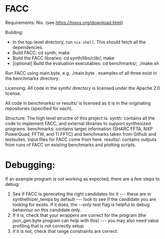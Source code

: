 # FACC

Requirements: Nix. (see https://nixos.org/download.html)

Building:
- In the top-level directory, run `nix-shell`.  This should fetch all the dependencies.
- Build FACC: cd synth; make
- Build the FACC libraries: cd synth/libs/clib/; make
- [optional] Build the evaluation executables: cd benchmarks/; ./make.sh

Run FACC using main.byte, e.g. ./main.byte <compile settings file> <io specification> <api specification>.  examples of all three exist in the benchmarks directory.

Licensing:
All code in the synth/ directory is licensed under the Apache 2.0 license.

All code in benchmarks/ or results/ is licensed as it is in the originating repositories (specified for each).

Structure:
The high level structre of this project is:
synth: contains all the code to implement FACC, and external libraries to support synthesized programs.
benchmarks: contains target information (SHARC FFTA, NXP PowerQuad, FFTW, and TI FFTC) and benchmarks taken from Github and testsuites.  Input files for FACC come from here.
results/: contains outputs from runs of FACC on existing benchmarks and plotting scripts.

# Debugging:
If an example program is not working as expected, there are a few steps to debug:

1. See if FACC is generating the right candidates for it --- these are in synthethizer_temps by default --- look to see if the candidate you are looking for exists.  If it does, the --only-test <N> flag is helpful to debug behaviour on this candidate only.
2. If it is, check that your wrappers are correct for the program (the json_gen.byte program can help with this) --- you may also need value profiling that is not correctly setup
3. if it is not, check that range constraints are correct.
